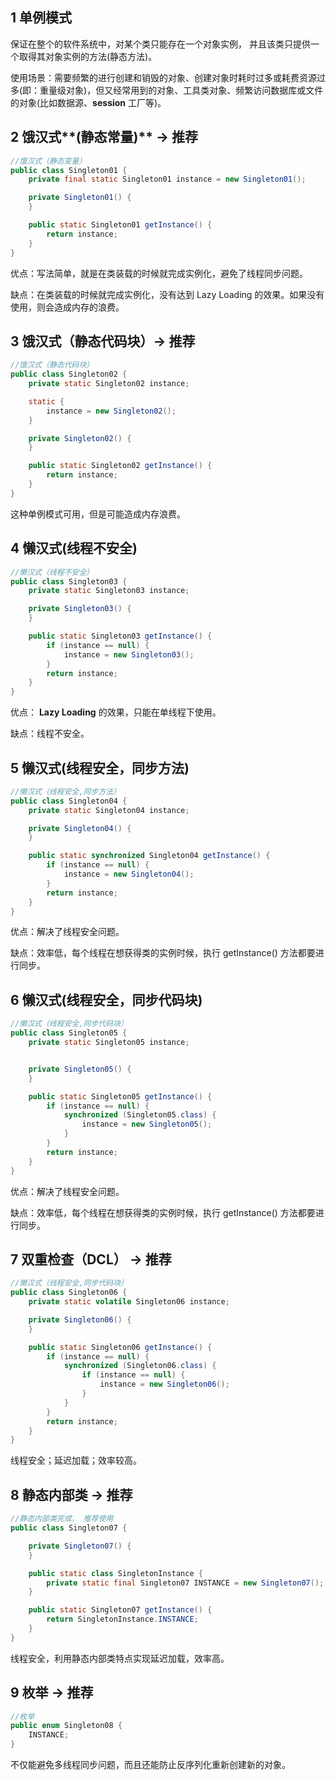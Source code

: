 ## 1 单例模式

保证在整个的软件系统中，对某个类只能存在一个对象实例， 并且该类只提供一个取得其对象实例的方法(静态方法)。

使用场景：需要频繁的进行创建和销毁的对象、创建对象时耗时过多或耗费资源过多(即：重量级对象)，但又经常用到的对象、工具类对象、频繁访问数据库或文件的对象(比如数据源、**session** 工厂等)。

## 2  饿汉式**(**静态常量**)** -> 推荐

```java
//饿汉式（静态变量）
public class Singleton01 {
    private final static Singleton01 instance = new Singleton01();

    private Singleton01() {
    }

    public static Singleton01 getInstance() {
        return instance;
    }
}
```

优点：写法简单，就是在类装载的时候就完成实例化，避免了线程同步问题。

缺点：在类装载的时候就完成实例化，没有达到 Lazy Loading 的效果。如果没有使用，则会造成内存的浪费。

## 3 饿汉式（静态代码块）-> 推荐

```java
//饿汉式（静态代码块）
public class Singleton02 {
    private static Singleton02 instance;

    static {
        instance = new Singleton02();
    }

    private Singleton02() {
    }

    public static Singleton02 getInstance() {
        return instance;
    }
}
```

这种单例模式可用，但是可能造成内存浪费。

## 4 懒汉式(线程不安全)

```java
//懒汉式（线程不安全）
public class Singleton03 {
    private static Singleton03 instance;

    private Singleton03() {
    }

    public static Singleton03 getInstance() {
        if (instance == null) {
            instance = new Singleton03();
        }
        return instance;
    }
}
```

优点： **Lazy Loading** 的效果，只能在单线程下使用。

缺点：线程不安全。

## 5 懒汉式(线程安全，同步方法)

```java
//懒汉式（线程安全,同步方法）
public class Singleton04 {
    private static Singleton04 instance;

    private Singleton04() {
    }

    public static synchronized Singleton04 getInstance() {
        if (instance == null) {
            instance = new Singleton04();
        }
        return instance;
    }
}
```

优点：解决了线程安全问题。

缺点：效率低，每个线程在想获得类的实例时候，执行 getInstance() 方法都要进行同步。

## 6  懒汉式(线程安全，同步代码块)

```java
//懒汉式（线程安全,同步代码块）
public class Singleton05 {
    private static Singleton05 instance;


    private Singleton05() {
    }

    public static Singleton05 getInstance() {
        if (instance == null) {
            synchronized (Singleton05.class) {
                instance = new Singleton05();
            }
        }
        return instance;
    }
}
```

优点：解决了线程安全问题。

缺点：效率低，每个线程在想获得类的实例时候，执行 getInstance() 方法都要进行同步。

## 7 双重检查（DCL） -> 推荐

```java
//懒汉式（线程安全,同步代码块）
public class Singleton06 {
    private static volatile Singleton06 instance;

    private Singleton06() {
    }

    public static Singleton06 getInstance() {
        if (instance == null) {
            synchronized (Singleton06.class) {
                if (instance == null) {
                    instance = new Singleton06();
                }
            }
        }
        return instance;
    }
}
```

线程安全；延迟加载；效率较高。

## 8 静态内部类 -> 推荐

```java
//静态内部类完成， 推荐使用
public class Singleton07 {

    private Singleton07() {
    }

    public static class SingletonInstance {
        private static final Singleton07 INSTANCE = new Singleton07();
    }

    public static Singleton07 getInstance() {
        return SingletonInstance.INSTANCE;
    }
}
```

线程安全，利用静态内部类特点实现延迟加载，效率高。

## 9 枚举 -> 推荐

```java
//枚举
public enum Singleton08 {
    INSTANCE;
}
```

不仅能避免多线程同步问题，而且还能防止反序列化重新创建新的对象。